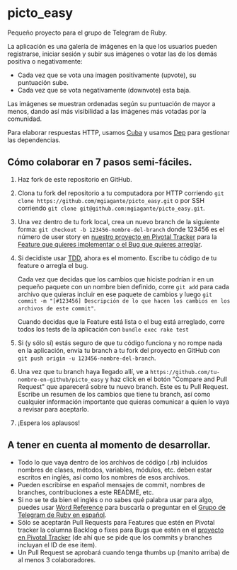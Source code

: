 # picto_easy
Pequeño proyecto para el grupo de Telegram de Ruby.

La aplicación es una galería de imágenes en la que los usuarios pueden registrarse, iniciar sesión y subir sus imágenes o votar las de los demás positiva o negativamente:

* Cada vez que se vota una imagen positivamente (upvote), su puntuación sube.
* Cada vez que se vota negativamente (downvote) esta baja. 

Las imágenes se muestran ordenadas según su puntuación de mayor a menos, dando así más visibilidad a las imágenes más votadas por la comunidad.

Para elaborar respuestas HTTP, usamos [Cuba](https://github.com/soveran/cuba) y usamos [Dep](https://cyx.github.io/dep) para gestionar las dependencias.

## Cómo colaborar en 7 pasos semi-fáciles.
1. Haz fork de este repositorio en GitHub.
2. Clona tu fork del repositorio a tu computadora
   por HTTP corriendo 
   `git clone https://github.com/mgiagante/picto_easy.git`
   o por SSH corriendo 
   `git clone git@github.com:mgiagante/picto_easy.git`. 
3. Una vez dentro de tu fork local, crea un nuevo branch de la siguiente forma:
   `git checkout -b 123456-nombre-del-branch`
   donde 123456 es el número de user story en [nuestro proyecto en Pivotal Tracker](https://www.pivotaltracker.com/n/projects/2159200)
   para la [Feature que quieres implementar o el Bug que quieres arreglar](#pull-request-requirements).
4. Si decidiste usar [TDD](https://es.wikipedia.org/wiki/Desarrollo_guiado_por_pruebas), ahora es el momento.
   Escribe tu código de tu feature o arregla el bug.
   
   Cada vez que decidas que los cambios que hiciste podrían ir en un pequeño paquete con un nombre bien definido, 
   corre `git add` para cada archivo que quieras incluir en ese paquete de cambios y luego
   `git commit -m "[#123456] Descripción de lo que hacen los cambios en los archivos de este commit"`.
   
   Cuando decidas que la Feature está lista o el bug está arreglado, corre todos los tests de la aplicación con
   `bundle exec rake test`
5. Si (y sólo sí) estás seguro de que tu código funciona y no rompe nada en la
   aplicación, envía tu branch a tu fork del proyecto en GitHub con `git push origin -u 123456-nombre-del-branch`.
6. Una vez que tu branch haya llegado allí, ve a `https://github.com/tu-nombre-en-github/picto_easy` y haz click 
   en el botón "Compare and Pull Request" que aparecerá sobre tu nuevo branch.
   Este es tu Pull Request. Escribe un resumen de los cambios que tiene tu branch, así como cualquier información
   importante que quieras comunicar a quien lo vaya a revisar para aceptarlo.
7. ¡Espera los aplausos!

## A tener en cuenta al momento de desarrollar.
* Todo lo que vaya dentro de los archivos de código (.rb) incluidos nombres de clases, métodos, variables, módulos, etc. deben estar escritos en inglés, así como los nombres de esos archivos.
* Pueden escribirse en español mensajes de commit, nombres de branches, contribuciones a este README, etc.
* Si no se te da bien el inglés o no sabes qué palabra usar para algo, puedes usar [Word Reference](http://www.wordreference.com) para buscarla o preguntar en el [Grupo de Telegram de Ruby en español](https://web.telegram.org/#/im?p=@Rubyists_es).
* <a name="pull-request-requirements"></a>Sólo se aceptarán Pull Requests para Features que estén en Pivotal tracker la columna Backlog o fixes para Bugs que estén en el [proyecto en Pivotal Tracker](https://www.pivotaltracker.com/n/projects/2159200) (de ahí que se pide que los commits y branches incluyan el ID de ese item).
* Un Pull Request se aprobará cuando tenga thumbs up (manito arriba) de al menos 3 colaboradores.
